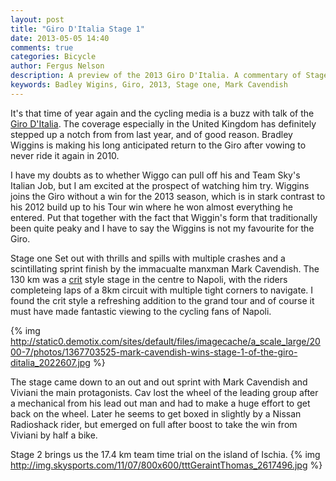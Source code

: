 ```yaml
---
layout: post
title: "Giro D'Italia Stage 1"
date: 2013-05-05 14:40
comments: true
categories: Bicycle
author: Fergus Nelson
description: A preview of the 2013 Giro D'Italia. A commentary of Stage 1 of the Giro.
keywords: Badley Wigins, Giro, 2013, Stage one, Mark Cavendish
---
```

It's that time of year again and the cycling media is a buzz with talk of the <a href="http://en.wikipedia.org/wiki/2010_Giro_d%27Italia">Giro D'Italia</a>. The coverage especially in the United Kingdom has definitely stepped up a notch from from last year, and of good reason. Bradley Wiggins is making his long anticipated return to the Giro after vowing to never ride it again in 2010. 
<!-- more -->

I have my doubts as to whether Wiggo can pull off his and Team Sky's Italian Job, but I am excited at the prospect of watching him try. Wiggins joins the Giro without a win for the 2013 season, which is in stark contrast to his 2012 build up to his Tour win where he won almost everything he entered. Put that together with the fact that Wiggin's form that traditionally been quite peaky and I have to say the Wiggins is not my favourite for the Giro.

Stage one Set out with thrills and spills with multiple crashes and a scintillating sprint finish by the immacualte manxman Mark Cavendish. The 130 km was a <a href="http://en.wikipedia.org/wiki/Criterium">crit</a> style stage in the centre to Napoli, with the riders completeing laps of a 8km circuit with multiple tight corners to navigate. I found the crit style a refreshing addition to the grand tour and of course it must have made fantastic viewing to the cycling fans of Napoli.

{% img http://static0.demotix.com/sites/default/files/imagecache/a_scale_large/2000-7/photos/1367703525-mark-cavendish-wins-stage-1-of-the-giro-ditalia_2022607.jpg %}

The stage came down to an out and out sprint with Mark Cavendish and Viviani the main protagonists. Cav lost the wheel of the leading group after a mechanical from his lead out man and had to make a huge effort to get back on the wheel. Later he seems to get boxed in slightly by a Nissan Radioshack rider, but emerged on full after boost to take the win from Viviani by half a bike.

Stage 2 brings us the 17.4 km team time trial on the island of Ischia.
{% img http://img.skysports.com/11/07/800x600/tttGeraintThomas_2617496.jpg %}